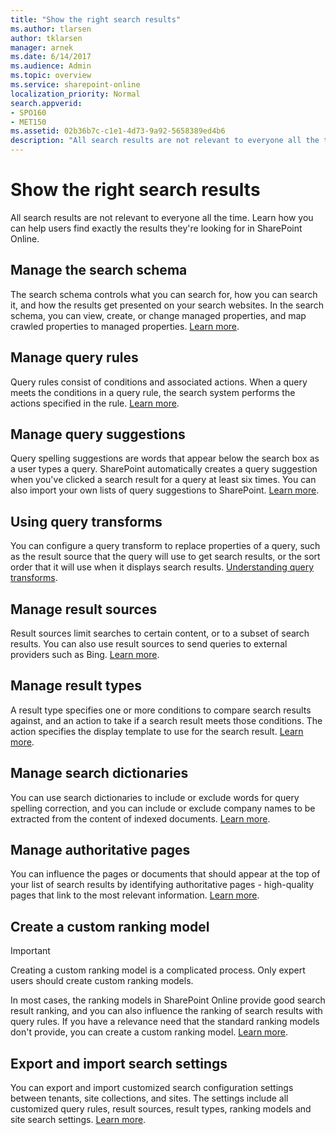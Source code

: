 ```yaml
---
title: "Show the right search results"
ms.author: tlarsen
author: tklarsen
manager: arnek
ms.date: 6/14/2017
ms.audience: Admin
ms.topic: overview
ms.service: sharepoint-online
localization_priority: Normal
search.appverid:
- SPO160
- MET150
ms.assetid: 02b36b7c-c1e1-4d73-9a92-5658389ed4b6
description: "All search results are not relevant to everyone all the time. Learn how you can help users find exactly the results they're looking for in SharePoint Online."
---
```


# Show the right search results

All search results are not relevant to everyone all the time. Learn how you can help users find exactly the results they're looking for in SharePoint Online. 
  
 ## Manage the search schema
  
The search schema controls what you can search for, how you can search it, and how the results get presented on your search websites. In the search schema, you can view, create, or change managed properties, and map crawled properties to managed properties. [Learn more](manage-search-schema.md).
  
 ## Manage query rules
  
Query rules consist of conditions and associated actions. When a query meets the conditions in a query rule, the search system performs the actions specified in the rule. [Learn more](manage-query-rules.md).
  
## Manage query suggestions
  
Query spelling suggestions are words that appear below the search box as a user types a query. SharePoint automatically creates a query suggestion when you've clicked a search result for a query at least six times. You can also import your own lists of query suggestions to SharePoint. [Learn more](manage-query-suggestions.md).
  
## Using query transforms
  
You can configure a query transform to replace properties of a query, such as the result source that the query will use to get search results, or the sort order that it will use when it displays search results. [Understanding query transforms](https://support.office.com/article/b31631a5-0c1f-436e-8061-fd807bb96ae1).
  
## Manage result sources
  
Result sources limit searches to certain content, or to a subset of search results. You can also use result sources to send queries to external providers such as Bing. [Learn more](manage-result-sources.md).
  
## Manage result types
  
A result type specifies one or more conditions to compare search results against, and an action to take if a search result meets those conditions. The action specifies the display template to use for the search result. [Learn more](manage-result-types.md).
  
## Manage search dictionaries
  
You can use search dictionaries to include or exclude words for query spelling correction, and you can include or exclude company names to be extracted from the content of indexed documents. [Learn more](manage-search-dictionaries.md).
  
 ## Manage authoritative pages
  
You can influence the pages or documents that should appear at the top of your list of search results by identifying authoritative pages - high-quality pages that link to the most relevant information. [Learn more](manage-authoritative-pages.md).
  
## Create a custom ranking model
  
> [!IMPORTANT]
>  Creating a custom ranking model is a complicated process. Only expert users should create custom ranking models. 
  
In most cases, the ranking models in SharePoint Online provide good search result ranking, and you can also influence the ranking of search results with query rules. If you have a relevance need that the standard ranking models don't provide, you can create a custom ranking model. [Learn more](create-custom-ranking-model.md).
  
## Export and import search settings
  
You can export and import customized search configuration settings between tenants, site collections, and sites. The settings include all customized query rules, result sources, result types, ranking models and site search settings. [Learn more](export-and-import-search-settings.md).
  


